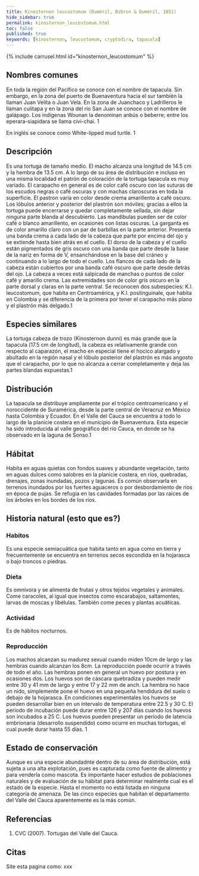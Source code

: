 ```yaml
---
title: Kinosternon leucostomum (Duméril, Bibron & Duméril, 1851)
hide_sidebar: true
permalink: kinosternon_leucostomum.html
toc: false
published: true
keywords: [kinosternon, leucostomum, cryptodira, tapacula]
---
```


{% include carrusel.html id="kinosternon_leucostomum" %}


## Nombres comunes
En toda la región del Pacífico se conoce con el nombre de tapacula. Sin embargo, en la zona del puerto de Buenaventura hacia el sur también la llaman Juan Velita o Juan Vela. En la zona de Juanchaco y Ladrilleros le llaman culitapa y en la zona del río San Juan se conoce con el nombre de galápago. Los indígenas Wounan la denominan anbús o beberre; entre los eperara-siapidara se llama civi-chai. 1

En inglés se conoce como White-lipped mud turtle. 1

## Descripción
Es una tortuga de tamaño medio. El macho alcanza una longitud de 14.5 cm y la hembra de 13.5 cm. A lo largo de su área de distribución e incluso en una misma localidad el patrón de coloración de la tortuga tapacula es muy variado. El carapacho en general es de color café oscuro con las suturas de los escudos negras o café oscuras y con machas claroscuras en toda la superficie. El pastron varía en color desde crema amarillento a café oscuro. Los lóbulos anterior y posterior del plastrón son móviles; gracias a ellos la tortuga puede encerrarse y quedar completamente sellada, sin dejar ninguna parte blanda al descubierto. Las mandíbulas pueden ser de color café o blanco amarillento, en ocasiones con listas oscuras. La garganta es de color amarillo claro con un par de barbillas en la parte anterior. Presenta una banda crema a cada lado de la cabeza que parte por encima del ojo y se extiende hasta bien atrás en el cuello. El dorso de la cabeza y el cuello están pigmentados de gris oscuro con una banda que parte desde la base de la nariz en forma de V, ensanchándose en la base del cráneo y continuando a lo largo de todo el cuello. Los flancos de cada lado de la cabeza están cubiertos por una banda café oscuro que parte desde detrás del ojo. La cabeza a veces está salpicada de manchas o puntos de color café y amarillo crema. Las extremidades son de color gris oscuro en la parte dorsal y claras en la parte ventral.
Se reconocen dos subespecies: K.l. leucostomum, que habita en Centroamérica, y K.l. postinguinale, que habita en Colombia y se diferencia de la primera por tener el carapacho más plano y el plastrón más delgado.1

## Especies similares
La tortuga cabeza de trozo (Kinosternon dunni) es más grande que la tapacula (17.5 cm de longitud), la cabeza es relativamente grande con respecto al caparazón, el macho en especial tiene el hocico alargado y abultado en la región nasal y el lóbulo posterior del plastrón es más angosto que el carapacho, por lo que no alcanza a cerrar completamente y deja las partes blandas expuestas.1

## Distribución
La tapacula se distribuye ampliamente por el trópico centroamericano y el noroccidente de Suramérica, desde la parte central de Veracruz en México hasta Colombia y Ecuador. En el Valle del Cauca se encuentra a todo lo largo de la planicie costera en el municipio de Buenaventura. Esta especie ha sido introducida al valle geográfico del río Cauca, en donde se ha observado en la laguna de Sonso.1

<!-- aqui deberia estar el mapa de distribucion-->

## Hábitat
Habita en aguas quietas con fondos suaves y abundante vegetación, tanto en aguas dulces como salobres en la planicie costera, en ríos, quebradas, drenajes, zonas inundadas, pozos y lagunas. Es común observarla en terrenos inundados por los fuertes aguaceros o por desbordamiento de ríos en época de pujas. Se refugia en las cavidades formadas por las raíces de los árboles en los bordes de los ríos.

## Historia natural (esto que es?)
### Habitos
Es una especie semiacuática que habita tanto en agua como en tierra y frecuentemente se encuentra en terrenos secos escondida en la hojarasca o bajo troncos o piedras. 
### Dieta
Es omnívora y se alimenta de frutas y otros tejidos vegetales y animales. Come caracoles, al igual que insectos como escarabajos, saltamontes, larvas de moscas y libélulas. También come peces y plantas acuáticas. 
### Actividad
Es de hábitos nocturnos.
### Reproducción
Los machos alcanzan su madurez sexual cuando miden 10cm de largo y las hembras cuando alcanzan los 8cm. La reproducción puede ocurrir a través de todo el año. Las hembras ponen en general un huevo por postura y en ocasiones dos. Los huevos son de cáscara quebradiza y pueden medir entre 30 y 41 mm de largo y entre 17 y 22 mm de anch. La hembra no hace un nido, simplemente pone el huevo en una pequeña hendidura del suelo o debajo de la hojarasca. En condiciones experimentales los huevos se pueden desarrollar bien en un intervalo de temperatura entre 22.5 y 30 C. El periodo de incubación puede durar entre 126 y 207 días cuando los huevos son incubados a 25 C. Los huevos pueden presentar un período de latencia embrionaria (desarrollo suspendido) como ocurre en muchas tortugas, el cual puede durar hasta 55 días. 1

## Estado de conservación
Aunque es una especie abundadnte dentro de su área de distribución, está sujeta a una alta explotación, pues es capturada como fuente de alimento y para venderla como mascota. Es importante hacer estudios de poblaciones naturales y de evaluación de su hábitat para determinar realmente cual es el estado de la especie. Hasta el momento no está listada en ninguna categoría de amenaza. De las cinco especies que habitan el departamento del Valle del Cauca aparentemente es la más común.

## Referencias
1. CVC (2007). Tortugas del Valle del Cauca. 

## Citas
Site esta pagina como: xxx
